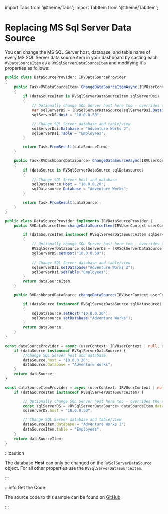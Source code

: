 import Tabs from '@theme/Tabs';
import TabItem from '@theme/TabItem';

# Replacing MS Sql Server Data Source

You can change the MS SQL Server host, database, and table name of every MS SQL Server data source item in your dashboard by casting each `RVDataSourceItem` as a `RVSqlServerDataSourceItem` and modifying it's properties as follows:

<Tabs groupId="code" queryString>
  <TabItem value="aspnet" label="ASP.NET" default>

```cs
public class DataSourceProvider: IRVDataSourceProvider
{
    public Task<RVDataSourceItem> ChangeDataSourceItemAsync(IRVUserContext userContext, string dashboardId, RVDataSourceItem dataSourceItem)
    {
        if (dataSourceItem is RVSqlServerDataSourceItem sqlServerDsi)
        {
            // Optionally change SQL Server host here too - overrides the values set in ChangeDataSourceAsync
            var sqlServerDS = (RVSqlServerDataSource)sqlServerDsi.DataSource;
            sqlServerDS.Host = "10.0.0.50";

            // Change SQL Server database and table/view
            sqlServerDsi.Database = "Adventure Works 2";
            sqlServerDsi.Table = "Employees";
        }

        return Task.FromResult(dataSourceItem);
    }

    public Task<RVDashboardDataSource> ChangeDataSourceAsync(IRVUserContext userContext, RVDashboardDataSource dataSource)
    {
        if (dataSource is RVSqlServerDataSource sqlDatasource)
        {
            // Change SQL Server host and database
            sqlDatasource.Host = "10.0.0.20";
            sqlDatasource.Database = "Adventure Works";
        }

        return Task.FromResult(dataSource);
    }
}
```

  </TabItem>

  <TabItem value="java" label="Java">

```java
public class DataSourceProvider implements IRVDataSourceProvider {
    public RVDataSourceItem changeDataSourceItem(IRVUserContext userContext, String dashboardsID, RVDataSourceItem dataSourceItem) {

        if (dataSourceItem instanceof RVSqlServerDataSourceItem sqlServerDsi)
        {
            // Optionally change SQL Server host here too - overrides the values set in changeDataSource
            RVSqlServerDataSource sqlServerDS = (RVSqlServerDataSource)sqlServerDsi.getDataSource();
            sqlServerDS.setHost("10.0.0.50");            

            // Change SQL Server database and table/view
            sqlServerDsi.setDatabase("Adventure Works 2");
            sqlServerDsi.setTable("Employees");
        }
        return dataSourceItem;
    }

    public RVDashboardDataSource changeDataSource(IRVUserContext userContext, RVDashboardDataSource dataSource) {

        if (dataSource instanceof RVSqlServerDataSource sqlDatasource)
        {
            sqlDatasource.setHost("10.0.0.20");
            sqlDatasource.setDatabase("Adventure Works");
        }
        return dataSource;
    }
}
```

  </TabItem>

  <TabItem value="node" label="Node.js">    

```ts
const dataSourceProvider = async (userContext: IRVUserContext | null, dataSource: RVDashboardDataSource) => {
	if (dataSource instanceof RVSqlServerDataSource) {
		//Change SQL Server host and database
		dataSource.host = "10.0.0.20";
		dataSource.database = "Adventure Works";
	}
	return dataSource;
}

const dataSourceItemProvider = async (userContext: IRVUserContext | null, dataSourceItem: RVDataSourceItem) => {
	if (dataSourceItem instanceof RVSqlServerDataSourceItem) {

		// Optionally change SQL Server host here too - overrides the values set in dataSourceProvider
		const sqlServerDS = <RVSqlServerDataSource> dataSourceItem.dataSource;
		sqlServerDS.host = "10.0.0.50";

		// Change SQL Server database and table/view
		dataSourceItem.database = "Adventure Works 2";
		dataSourceItem.table = "Employees";
	}
	return dataSourceItem;
}
```

  </TabItem>

</Tabs>

:::caution

The database **Host** can only be changed on the `RVSqlServerDataSource` object. For all other properties use the `RVSqlServerDataSourceItem`.

:::

:::info Get the Code

The source code to this sample can be found on [GitHub](https://github.com/RevealBi/sdk-samples-javascript/tree/main/ReplacingDataSources/MsSqlServer)

:::
